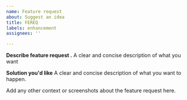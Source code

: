 ```yaml
---
name: Feature request
about: Suggest an idea
title: FEREQ
labels: enhancement
assignees: ''

---
```


**Describe feature request .**
A clear and concise description of what you want

**Solution you'd like**
A clear and concise description of what you want to happen.

Add any other context or screenshots about the feature request here.
